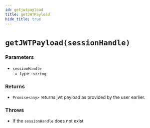 ```yaml
---
id: getjwtpayload
title: getJWTPayload
hide_title: true
---
```


# ``getJWTPayload(sessionHandle)``
### Parameters
- ``sessionHandle``
  - type : ``string``

### Returns
- ``Promise<any>`` returns jwt payload as provided by the user earlier.

### Throws
- If the `sessionHandle` does not exist